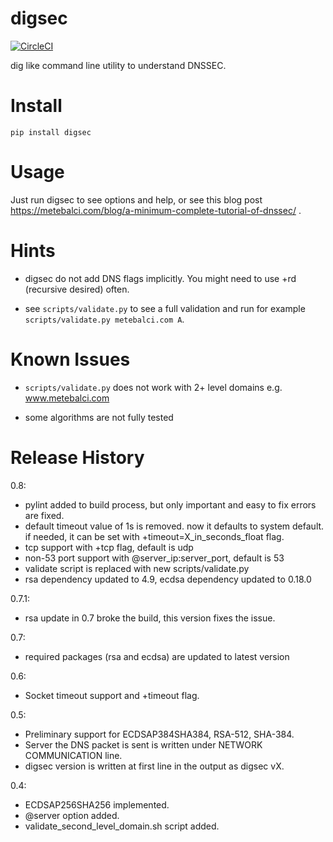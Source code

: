 # digsec

[![CircleCI](https://circleci.com/gh/metebalci/digsec/tree/master.svg?style=svg)](https://circleci.com/gh/metebalci/digsec/tree/master)

dig like command line utility to understand DNSSEC.

# Install

`pip install digsec`

# Usage

Just run digsec to see options and help, or see this blog post https://metebalci.com/blog/a-minimum-complete-tutorial-of-dnssec/ .

# Hints

- digsec do not add DNS flags implicitly. You might need to use +rd (recursive desired) often.

- see `scripts/validate.py` to see a full validation and run for example `scripts/validate.py metebalci.com A`.

# Known Issues

- `scripts/validate.py` does not work with 2+ level domains e.g. www.metebalci.com

- some algorithms are not fully tested

# Release History

0.8:
  - pylint added to build process, but only important and easy to fix errors are fixed.
  - default timeout value of 1s is removed. now it defaults to system default. if needed, it can be set with +timeout=X_in_seconds_float flag.
  - tcp support with +tcp flag, default is udp
  - non-53 port support with @server_ip:server_port, default is 53
  - validate script is replaced with new scripts/validate.py
  - rsa dependency updated to 4.9, ecdsa dependency updated to 0.18.0

0.7.1:
  - rsa update in 0.7 broke the build, this version fixes the issue.

0.7:
  - required packages (rsa and ecdsa) are updated to latest version

0.6:
  - Socket timeout support and +timeout flag.

0.5:
  - Preliminary support for ECDSAP384SHA384, RSA-512, SHA-384.
  - Server the DNS packet is sent is written under NETWORK COMMUNICATION line.
  - digsec version is written at first line in the output as digsec vX.

0.4: 
  - ECDSAP256SHA256 implemented. 
  - @server option added. 
  - validate_second_level_domain.sh script added.
